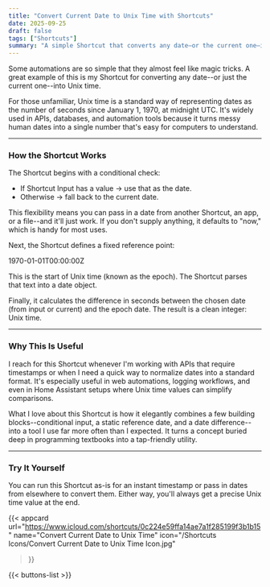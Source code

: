 ```yaml
---
title: "Convert Current Date to Unix Time with Shortcuts"
date: 2025-09-25
draft: false
tags: ["Shortcuts"]
summary: "A simple Shortcut that converts any date—or the current one—into Unix time, perfect for APIs, logging, and automation workflows."
---
```


Some automations are so simple that they almost feel like magic tricks. A great example of this is my Shortcut for converting any date--or just the current one--into Unix time.

For those unfamiliar, Unix time is a standard way of representing dates as the number of seconds since January 1, 1970, at midnight UTC. It's widely used in APIs, databases, and automation tools because it turns messy human dates into a single number that's easy for computers to understand.

---

### How the Shortcut Works

The Shortcut begins with a conditional check:

- If Shortcut Input has a value → use that as the date.
- Otherwise → fall back to the current date.

This flexibility means you can pass in a date from another Shortcut, an app, or a file--and it'll just work. If you don't supply anything, it defaults to "now," which is handy for most uses.

Next, the Shortcut defines a fixed reference point:

1970-01-01T00:00:00Z

This is the start of Unix time (known as the epoch). The Shortcut parses that text into a date object.

Finally, it calculates the difference in seconds between the chosen date (from input or current) and the epoch date. The result is a clean integer: Unix time.

----

### Why This Is Useful

I reach for this Shortcut whenever I'm working with APIs that require timestamps or when I need a quick way to normalize dates into a standard format. It's especially useful in web automations, logging workflows, and even in Home Assistant setups where Unix time values can simplify comparisons.
  
What I love about this Shortcut is how it elegantly combines a few building blocks--conditional input, a static reference date, and a date difference--into a tool I use far more often than I expected. It turns a concept buried deep in programming textbooks into a tap-friendly utility.

---

### Try It Yourself

You can run this Shortcut as-is for an instant timestamp or pass in dates from elsewhere to convert them. Either way, you'll always get a precise Unix time value at the end.

{{< appcard 
    url="https://www.icloud.com/shortcuts/0c224e59ffa14ae7a1f285199f3b1b15" 
    name="Convert Current Date to Unix Time" 
    icon="/Shortcuts Icons/Convert Current Date to Unix Time Icon.jpg" 
>}}

{{< buttons-list >}}